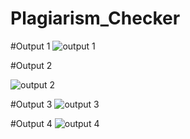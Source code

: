 # Plagiarism_Checker
#Output 1
![output 1](https://github.com/Rashmiar4/Plagiarism_Checker/assets/132745154/6a5fd563-145a-42bf-a11e-8110da7cfe96)


#Output 2

![output 2](https://github.com/Rashmiar4/Plagiarism_Checker/assets/132745154/cf386b72-8ae5-4d5b-aefb-7a26b9494b77)


#Output 3
![output 3](https://github.com/Rashmiar4/Plagiarism_Checker/assets/132745154/9a2a3c7a-db6b-4b60-9c3d-424c44664493)


#Output 4
![output 4](https://github.com/Rashmiar4/Plagiarism_Checker/assets/132745154/05a87d77-54e9-460c-833b-4c3f9e2e18d1)
